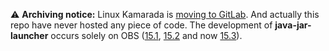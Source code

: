 ⚠️ **Archiving notice:** Linux Kamarada is [moving to GitLab][1]. And actually this repo have never hosted any piece of code. The development of **java-jar-launcher** occurs solely on OBS ([15.1], [15.2] and now [15.3]).

[1]: https://linuxkamarada.com/en/2021/03/10/linux-kamarada-is-moving-to-gitlab/
[15.1]: https://build.opensuse.org/package/show/home:kamarada:15.1/java-jar-launcher
[15.2]: https://build.opensuse.org/package/show/home:kamarada:15.2/java-jar-launcher
[15.3]: https://build.opensuse.org/package/show/home:kamarada:15.3:dev/java-jar-launcher
